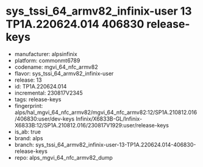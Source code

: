 # sys_tssi_64_armv82_infinix-user 13 TP1A.220624.014 406830 release-keys
- manufacturer: alpsinfinix
- platform: commonmt6789
- codename: mgvi_64_nfc_armv82
- flavor: sys_tssi_64_armv82_infinix-user
- release: 13
- id: TP1A.220624.014
- incremental: 230817V2345
- tags: release-keys
- fingerprint: alps/hal_mgvi_64_nfc_armv82/mgvi_64_nfc_armv82:12/SP1A.210812.016/406830:user/dev-keys
Infinix/X6833B-GL/Infinix-X6833B:12/SP1A.210812.016/230817V1929:user/release-keys
- is_ab: true
- brand: alps
- branch: sys_tssi_64_armv82_infinix-user-13-TP1A.220624.014-406830-release-keys
- repo: alps_mgvi_64_nfc_armv82_dump
